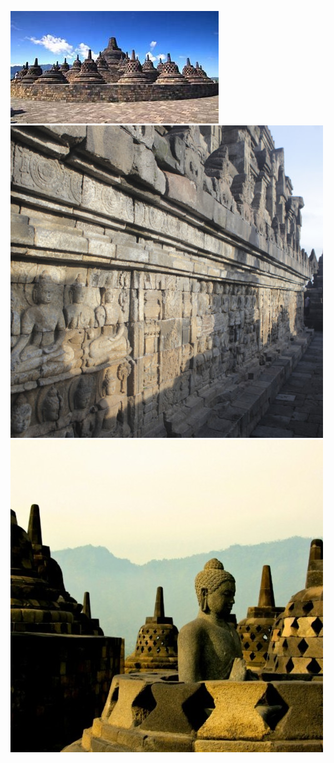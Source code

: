 ![alt text](https://github.com/modestakanna/web-personal/blob/main/th.jpg?raw=true)
![alt text](https://github.com/modestakanna/web-personal/blob/main/zona2.jpg?raw=true)
![alt text](https://github.com/modestakanna/web-personal/blob/main/zona3.jpeg?raw=true)

